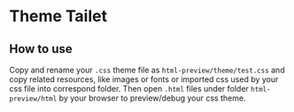 # Theme Tailet



## How to use

Copy and rename your `.css` theme file as `html-preview/theme/test.css` and copy related resources, like images or fonts or imported css used by your css file into correspond folder. Then open `.html` files under folder `html-preview/html` by your browser to preview/debug your css theme.

